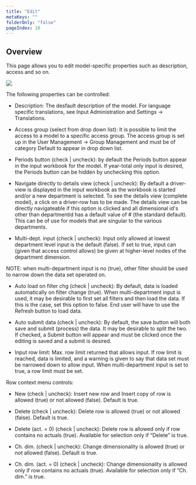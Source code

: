 ```yaml
---
title: "Edit"
metaKeys: ""
folderOnly: "false"
pageIndex: 10
---
```


## Overview
This page allows you to edit model-specific properties such as description, access and so on.
<br/>

![](https://profitbasedocs.blob.core.windows.net/enduserhelp/images/edit-driver-model.JPG)

The following properties can be controlled:

- Description: The desfault description of the model. For language specific translations, see Input Administration and Settings -> Translations.<br/>

- Access group (select from drop down list): It is possible to limit the access to a model to a specific access group. The access group is set up in the User Management -> Group Management and must be of category Default to appear in drop down list.<br/>

- Periods button (check | uncheck): by default the Periods button appear in the input workbook for the model. If year-total only input is desired, the Periods button can be hidden by unchecking this option.<br/>

- Navigate directly to details view (check | uncheck): By default a driver-view is displayed in the input workbook as the workbook is started and/or a new department is selected. To see the details view (complete model), a click on a driver-row has to be made. The details view can be directly navigateable if this option is clicked and all dimensional id's other than departmentid has a default value of # (the standard default). This can be of use for models that are singular to the various departments.<br/>

- Multi-dept. input (check | uncheck): Input only allowed at lowest department level input is the default (false). If set to true, input can (given that access control allows) be given at higher-level nodes of the department dimension. <br/>

NOTE: when multi-department input is no (true), other filter should be used to narrow down the data set operated on. <br/>

- Auto load on filter chg (check | uncheck): By default, data is loaded automatically on filter change (true). When multi-department input is used, it may be desirable to first set all filters and then load the data. If this is the case, set this option to false. End user will have to use the Refresh button to load data. <br/>

- Auto submit data (check | uncheck): By default, the save button will both save and submit (process) the data. It may be desirable to split the two. If checked, a Submit button will appear and must be clicked once the editing is saved and a submit is desired.<br/>

- Input row limit: Max. row limit returned that allows input. If row limit is reached, data is limited, and a warning is given to say that data set must be narrowed down to allow input. When multi-department input is set to true, a row limit must be set. <br/>

Row context menu controls:<br/>

- New (check | uncheck): Insert new row and Insert copy of row is allowed (true) or not allowed (false). Default is true. <br/>

- Delete (check | uncheck): Delete row is allowed (true) or not allowed (false). Default is true. <br/>

- Delete (act. = 0) (check | uncheck): Delete row is allowed only if row contains no actuals (true). Available for selection only if “Delete” is true. <br/>

- Ch. dim. (check | uncheck): Change dimensionality is allowed (true) or not allowed (false). Default is true. <br/>

- Ch. dim. (act. = 0) (check | uncheck): Change dimensionality is allowed only if row contains no actuals (true). Available for selection only if “Ch. dim.” is true. <br/>

<br/>
